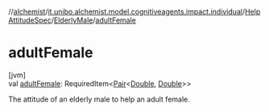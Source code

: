 //[alchemist](../../../../index.md)/[it.unibo.alchemist.model.cognitiveagents.impact.individual](../../index.md)/[HelpAttitudeSpec](../index.md)/[ElderlyMale](index.md)/[adultFemale](adult-female.md)

# adultFemale

[jvm]\
val [adultFemale](adult-female.md): RequiredItem<[Pair](https://kotlinlang.org/api/latest/jvm/stdlib/kotlin/-pair/index.html)<[Double](https://kotlinlang.org/api/latest/jvm/stdlib/kotlin/-double/index.html), [Double](https://kotlinlang.org/api/latest/jvm/stdlib/kotlin/-double/index.html)>>

The attitude of an elderly male to help an adult female.

